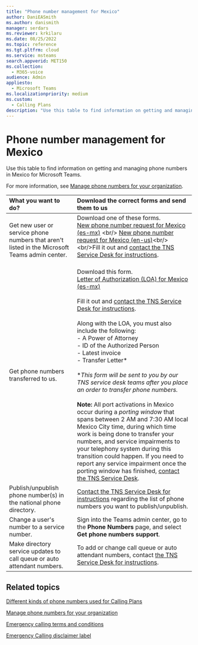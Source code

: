 ```yaml
---
title: "Phone number management for Mexico"
author: DaniEASmith
ms.author: danismith
manager: serdars
ms.reviewer: krkilaru
ms.date: 08/25/2022
ms.topic: reference
ms.tgt.pltfrm: cloud
ms.service: msteams
search.appverid: MET150
ms.collection: 
  - M365-voice
audience: Admin
appliesto: 
  - Microsoft Teams
ms.localizationpriority: medium
ms.custom: 
  - Calling Plans
description: "Use this table to find information on getting and managing phone numbers in Mexico for Microsoft Teams."
---
```


# Phone number management for Mexico

Use this table to find information on getting and managing phone numbers in Mexico for Microsoft Teams.
  
For more information, see [Manage phone numbers for your organization](manage-phone-numbers-for-your-organization.md).
  
|**What you want to do?**|**Download the correct forms and send them to us**|
|:-----|:-----|
|Get new user or service phone numbers that aren't listed in the Microsoft Teams admin center.   <br/> |Download one of these forms. <br/>  [New phone number request for Mexico (es-mx)](https://download.microsoft.com/download/0/0/8/008e6ad0-1b1c-4b2c-949d-9b885f6f3650/new-phone-number-request-for-mexico-(v.1.0)-(es-mx).pdf) <br/>  [New phone number request for Mexico (en-us)](https://download.microsoft.com/download/0/2/6/02657735-678d-44cb-b2ed-36a66407150e/new-phone-number-request-for-mexico-(v.1.0)-(en-us).pdf)<br/>  <br/>Fill it out and [contact the TNS Service Desk for instructions](contact-tns-service-desk.md). <br/><br/>|
|Get phone numbers transferred to us.  <br/> | Download this form. <br/>[Letter of Authorization (LOA) for Mexico (es-mx)](https://download.microsoft.com/download/a/7/b/a7bc578f-218b-46f6-a192-0df5b6abc653/LOA-MX-GEO-ES.pdf) <br/> <br/>Fill it out and [contact the TNS Service Desk for instructions](contact-tns-service-desk.md). <br/><br/> Along with the LOA, you must also include the following: <br/>- A Power of Attorney <br/>- ID of the Authorized Person <br/>- Latest invoice <br/>- Transfer Letter\* <br/><br/> \**This form will be sent to you by our TNS service desk teams after you place an order to transfer phone numbers.* <br/><br/> **Note:** All port activations in Mexico occur during a *porting window* that spans between 2 AM and 7:30 AM local Mexico City time, during which time work is being done to transfer your numbers, and service impairments to your telephony system during this transition could happen. If you need to report any service impairment once the porting window has finished, [contact the TNS Service Desk](contact-tns-service-desk.md).|
|Publish/unpublish phone number(s) in the national phone directory.  <br/> |[Contact the TNS Service Desk for instructions](contact-tns-service-desk.md) regarding the list of phone numbers you want to publish/unpublish.      <br/> |
|Change a user's number to a service number.  <br/> |Sign into the Teams admin center, go to the **Phone Numbers** page, and select **Get phone numbers support**. <br/> |
|Make directory service updates to call queue or auto attendant numbers. |To add or change call queue or auto attendant numbers, contact [the TNS Service Desk for instructions](contact-tns-service-desk.md). |

## Related topics

[Different kinds of phone numbers used for Calling Plans](../different-kinds-of-phone-numbers-used-for-calling-plans.md)

[Manage phone numbers for your organization](manage-phone-numbers-for-your-organization.md)

[Emergency calling terms and conditions](../emergency-calling-terms-and-conditions.md)
  
[Emergency Calling disclaimer label](https://download.microsoft.com/download/a/8/0/a807c43d-2177-4fe0-8732-86b3784ae6e5/emergency-calling-label-(en-us)-(v.1.0).zip)
